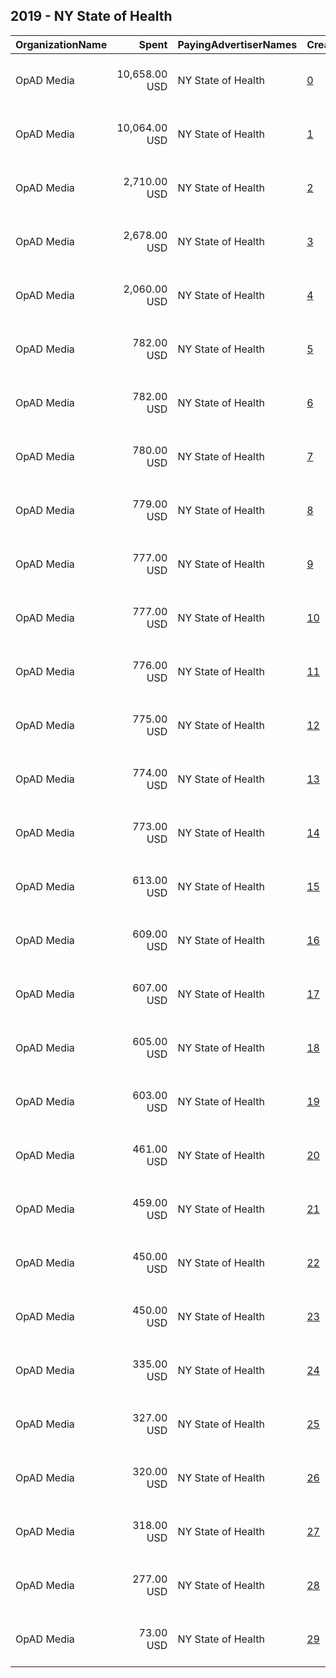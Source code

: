 ## 2019 - NY State of Health 
|OrganizationName|Spent|PayingAdvertiserNames|CreativeUrls|Impressions|Genders|AgeBrackets|CountryCodes|BillingAddresses|CandidateBallotInformation|
|:---|---:|:---|:---|---:|:---|:---|:---|:---|:---|
|OpAD Media|10,658.00 USD|NY State of Health|[0](https://www.snap.com/political-ads/asset/04775ad19b110621b85fb7b5525e7d3a9561eaed437b2e723884f20e17af69be?mediaType=mp4)|1,450,472||18-34|united states|"275 Madison Avenue, Suite 2200,New York ,10016,US"||
|OpAD Media|10,064.00 USD|NY State of Health|[1](https://www.snap.com/political-ads/asset/04775ad19b110621b85fb7b5525e7d3a9561eaed437b2e723884f20e17af69be?mediaType=mp4)|1,235,681||18-34|united states|"275 Madison Avenue, Suite 2200,New York ,10016,US"||
|OpAD Media|2,710.00 USD|NY State of Health|[2](https://www.snap.com/political-ads/asset/a8d09b9fbfd273bdf36a4279037928e1fb140e192fba8374d5822734c21ff0be?mediaType=mp4)|791,192||18-34|united states|"275 Madison Avenue, Suite 2200,New York ,10016,US"||
|OpAD Media|2,678.00 USD|NY State of Health|[3](https://www.snap.com/political-ads/asset/acaebd03f6aa1d5c0c9d8a6ca1e35b6f50a5d33b46056b91476185552b990204?mediaType=mp4)|797,304||18-34|united states|"275 Madison Avenue, Suite 2200,New York ,10016,US"||
|OpAD Media|2,060.00 USD|NY State of Health|[4](https://www.snap.com/political-ads/asset/709754c326e4b5ac9163114be3f4297bb41209e4a77aa1d470bdd18fbbf69fdf?mediaType=mp4)|259,211||18-34|united states|"275 Madison Avenue, Suite 2200,New York ,10016,US"||
|OpAD Media|782.00 USD|NY State of Health|[5](https://www.snap.com/political-ads/asset/a7b732f5fc0d6dab134aaa96808a3f1f9be384b2209250364705251bd155ce0c?mediaType=png)|363,072||18-34|united states|"275 Madison Avenue, Suite 2200,New York ,10016,US"||
|OpAD Media|782.00 USD|NY State of Health|[6](https://www.snap.com/political-ads/asset/a7b732f5fc0d6dab134aaa96808a3f1f9be384b2209250364705251bd155ce0c?mediaType=png)|288,629||18-34|united states|"275 Madison Avenue, Suite 2200,New York ,10016,US"||
|OpAD Media|780.00 USD|NY State of Health|[7](https://www.snap.com/political-ads/asset/c403ab5957b904214e63f9b49a72d94608ca41c70730b28895eda3a091afde74?mediaType=png)|362,192||18-34|united states|"275 Madison Avenue, Suite 2200,New York ,10016,US"||
|OpAD Media|779.00 USD|NY State of Health|[8](https://www.snap.com/political-ads/asset/c403ab5957b904214e63f9b49a72d94608ca41c70730b28895eda3a091afde74?mediaType=png)|287,569||18-34|united states|"275 Madison Avenue, Suite 2200,New York ,10016,US"||
|OpAD Media|777.00 USD|NY State of Health|[9](https://www.snap.com/political-ads/asset/a5a488a6d04cb3fde96ebd7075983e69c22a83859e57d34580121e19d6a91c38?mediaType=png)|286,812||18-34|united states|"275 Madison Avenue, Suite 2200,New York ,10016,US"||
|OpAD Media|777.00 USD|NY State of Health|[10](https://www.snap.com/political-ads/asset/52cd9d2a010422bc673d0cc0267dd0825d68dddb02f2ae63c8f59605e43be2ac?mediaType=png)|286,833||18-34|united states|"275 Madison Avenue, Suite 2200,New York ,10016,US"||
|OpAD Media|776.00 USD|NY State of Health|[11](https://www.snap.com/political-ads/asset/52cd9d2a010422bc673d0cc0267dd0825d68dddb02f2ae63c8f59605e43be2ac?mediaType=png)|360,002||18-34|united states|"275 Madison Avenue, Suite 2200,New York ,10016,US"||
|OpAD Media|775.00 USD|NY State of Health|[12](https://www.snap.com/political-ads/asset/811256fa285d6c963269175e7fb32b7307e2357d18a03148e6a05cddebd64703?mediaType=png)|359,801||18-34|united states|"275 Madison Avenue, Suite 2200,New York ,10016,US"||
|OpAD Media|774.00 USD|NY State of Health|[13](https://www.snap.com/political-ads/asset/a5a488a6d04cb3fde96ebd7075983e69c22a83859e57d34580121e19d6a91c38?mediaType=png)|359,361||18-34|united states|"275 Madison Avenue, Suite 2200,New York ,10016,US"||
|OpAD Media|773.00 USD|NY State of Health|[14](https://www.snap.com/political-ads/asset/811256fa285d6c963269175e7fb32b7307e2357d18a03148e6a05cddebd64703?mediaType=png)|285,528||18-34|united states|"275 Madison Avenue, Suite 2200,New York ,10016,US"||
|OpAD Media|613.00 USD|NY State of Health|[15](https://www.snap.com/political-ads/asset/a7b732f5fc0d6dab134aaa96808a3f1f9be384b2209250364705251bd155ce0c?mediaType=png)|278,824||18-34|united states|"275 Madison Avenue, Suite 2200,New York ,10016,US"||
|OpAD Media|609.00 USD|NY State of Health|[16](https://www.snap.com/political-ads/asset/c403ab5957b904214e63f9b49a72d94608ca41c70730b28895eda3a091afde74?mediaType=png)|277,144||18-34|united states|"275 Madison Avenue, Suite 2200,New York ,10016,US"||
|OpAD Media|607.00 USD|NY State of Health|[17](https://www.snap.com/political-ads/asset/a5a488a6d04cb3fde96ebd7075983e69c22a83859e57d34580121e19d6a91c38?mediaType=png)|276,321||18-34|united states|"275 Madison Avenue, Suite 2200,New York ,10016,US"||
|OpAD Media|605.00 USD|NY State of Health|[18](https://www.snap.com/political-ads/asset/52cd9d2a010422bc673d0cc0267dd0825d68dddb02f2ae63c8f59605e43be2ac?mediaType=png)|275,232||18-34|united states|"275 Madison Avenue, Suite 2200,New York ,10016,US"||
|OpAD Media|603.00 USD|NY State of Health|[19](https://www.snap.com/political-ads/asset/811256fa285d6c963269175e7fb32b7307e2357d18a03148e6a05cddebd64703?mediaType=png)|274,647||18-34|united states|"275 Madison Avenue, Suite 2200,New York ,10016,US"||
|OpAD Media|461.00 USD|NY State of Health|[20](https://www.snap.com/political-ads/asset/7628d669aeb4828ff1afaa05378f55710db44cc239eba153d7bd74aa693b16ee?mediaType=png)|230,636||18-34|united states|"275 Madison Avenue, Suite 2200,New York ,10016,US"||
|OpAD Media|459.00 USD|NY State of Health|[21](https://www.snap.com/political-ads/asset/7628d669aeb4828ff1afaa05378f55710db44cc239eba153d7bd74aa693b16ee?mediaType=png)|172,815||18-34|united states|"275 Madison Avenue, Suite 2200,New York ,10016,US"||
|OpAD Media|450.00 USD|NY State of Health|[22](https://www.snap.com/political-ads/asset/17833f361829967d281e1ab2a7ce2aecc37be109af06abbbdc0aa59ec6cf6749?mediaType=png)|169,634||18-34|united states|"275 Madison Avenue, Suite 2200,New York ,10016,US"||
|OpAD Media|450.00 USD|NY State of Health|[23](https://www.snap.com/political-ads/asset/17833f361829967d281e1ab2a7ce2aecc37be109af06abbbdc0aa59ec6cf6749?mediaType=png)|224,887||18-34|united states|"275 Madison Avenue, Suite 2200,New York ,10016,US"||
|OpAD Media|335.00 USD|NY State of Health|[24](https://www.snap.com/political-ads/asset/7628d669aeb4828ff1afaa05378f55710db44cc239eba153d7bd74aa693b16ee?mediaType=png)|166,282||18-34|united states|"275 Madison Avenue, Suite 2200,New York ,10016,US"||
|OpAD Media|327.00 USD|NY State of Health|[25](https://www.snap.com/political-ads/asset/17833f361829967d281e1ab2a7ce2aecc37be109af06abbbdc0aa59ec6cf6749?mediaType=png)|162,079||18-34|united states|"275 Madison Avenue, Suite 2200,New York ,10016,US"||
|OpAD Media|320.00 USD|NY State of Health|[26](https://www.snap.com/political-ads/asset/b2eca0ad26948f5b17ecd8e56f6e1def07c018bfae0344517451f8e1ae02dc38?mediaType=mp4)|131,113||18-34|united states|"275 Madison Avenue, Suite 2200,New York ,10016,US"||
|OpAD Media|318.00 USD|NY State of Health|[27](https://www.snap.com/political-ads/asset/5ba98a8a753b62a015a2d35225c698f7ee5ae38af266e37d43ac7452ba6566da?mediaType=mp4)|113,988||18-34|united states|"275 Madison Avenue, Suite 2200,New York ,10016,US"||
|OpAD Media|277.00 USD|NY State of Health|[28](https://www.snap.com/political-ads/asset/b98723bd5d5dda079686b2a2cb3b9fb50d7fe70ea814d7692c8bbb0df6ffa32b?mediaType=mp4)|111,019||18-34|united states|"275 Madison Avenue, Suite 2200,New York ,10016,US"||
|OpAD Media|73.00 USD|NY State of Health|[29](https://www.snap.com/political-ads/asset/bd4f82b3f50c0626deb6fb99995e63070089ab40af0582acfc7d3d96916e4519?mediaType=mp4)|19,116||18-34|united states|"275 Madison Avenue, Suite 2200,New York ,10016,US"||
